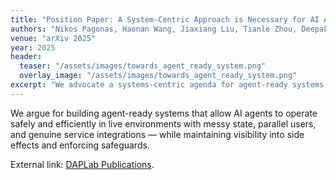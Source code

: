 ```yaml
---
title: "Position Paper: A System-Centric Approach is Necessary for AI Agents"
authors: "Nikos Pagonas, Haonan Wang, Jiaxiang Liu, Tianle Zhou, Deepak Dastrala, Raman Jatkar, Anirudh Sivaraman, Zhou Yu, Kostis Kaffes, Eugene Wu"
venue: "arXiv 2025"
year: 2025
header:
  teaser: "/assets/images/towards_agent_ready_system.png"
  overlay_image: "/assets/images/towards_agent_ready_system.png"
excerpt: "We advocate a systems-centric agenda for agent-ready systems integrating full-stack simulation, real-time tracing, and policy-driven containment."
---
```


We argue for building agent-ready systems that allow AI agents to operate safely and efficiently in live environments with messy state, parallel users, and genuine service integrations — while maintaining visibility into side effects and enforcing safeguards.

External link: <a href="https://daplab.cs.columbia.edu/publications#:~:text=Position%20Paper%3A%20A%20System%2DCentric%20Approach%20is%20Necessary%20for%20AI%20Agents">DAPLab Publications</a>.


